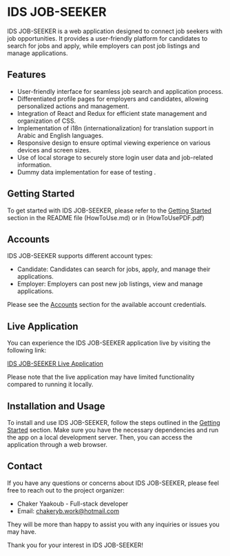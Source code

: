 # IDS JOB-SEEKER

IDS JOB-SEEKER is a web application designed to connect job seekers with job opportunities. It provides a user-friendly platform for candidates to search for jobs and apply, while employers can post job listings and manage applications.

## Features

- User-friendly interface for seamless job search and application process.
- Differentiated profile pages for employers and candidates, allowing personalized actions and management.
- Integration of React and Redux for efficient state management and organization of CSS.
- Implementation of i18n (internationalization) for translation support in Arabic and English languages.
- Responsive design to ensure optimal viewing experience on various devices and screen sizes.
- Use of local storage to securely store login user data and job-related information.
- Dummy data implementation for ease of testing .



## Getting Started

To get started with IDS JOB-SEEKER, please refer to the [Getting Started](#getting-started) section in the  README file (HowToUse.md) or in (HowToUsePDF.pdf)

## Accounts

IDS JOB-SEEKER supports different account types:
- Candidate: Candidates can search for jobs, apply, and manage their applications.
- Employer: Employers can post new job listings, view and manage applications.

Please see the [Accounts](#accounts) section for the available account credentials.


## Live Application

You can experience the IDS JOB-SEEKER application live by visiting the following link:

[IDS JOB-SEEKER Live Application](https://chakeryaakoub.github.io/Job-seeker-app/)

Please note that the live application may have limited functionality compared to running it locally.



## Installation and Usage

To install and use IDS JOB-SEEKER, follow the steps outlined in the [Getting Started](#getting-started) section. Make sure you have the necessary dependencies and run the app on a local development server. Then, you can access the application through a web browser.

## Contact

If you have any questions or concerns about IDS JOB-SEEKER, please feel free to reach out to the project organizer:

- Chaker Yaakoub - Full-stack developer
- Email: chakeryb.work@hotmail.com

They will be more than happy to assist you with any inquiries or issues you may have.

Thank you for your interest in IDS JOB-SEEKER!
